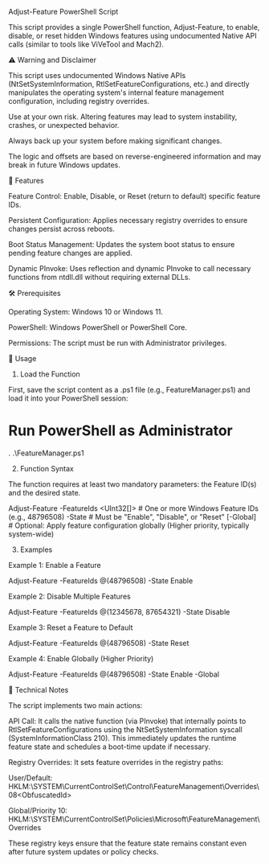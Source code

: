 Adjust-Feature PowerShell Script

This script provides a single PowerShell function, Adjust-Feature, to enable, disable, or reset hidden Windows features using undocumented Native API calls (similar to tools like ViVeTool and Mach2).

⚠️ Warning and Disclaimer

This script uses undocumented Windows Native APIs (NtSetSystemInformation, RtlSetFeatureConfigurations, etc.) and directly manipulates the operating system's internal feature management configuration, including registry overrides.

Use at your own risk. Altering features may lead to system instability, crashes, or unexpected behavior.

Always back up your system before making significant changes.

The logic and offsets are based on reverse-engineered information and may break in future Windows updates.

🌟 Features

Feature Control: Enable, Disable, or Reset (return to default) specific feature IDs.

Persistent Configuration: Applies necessary registry overrides to ensure changes persist across reboots.

Boot Status Management: Updates the system boot status to ensure pending feature changes are applied.

Dynamic PInvoke: Uses reflection and dynamic PInvoke to call necessary functions from ntdll.dll without requiring external DLLs.

🛠️ Prerequisites

Operating System: Windows 10 or Windows 11.

PowerShell: Windows PowerShell or PowerShell Core.

Permissions: The script must be run with Administrator privileges.

🚀 Usage

1. Load the Function

First, save the script content as a .ps1 file (e.g., FeatureManager.ps1) and load it into your PowerShell session:

# Run PowerShell as Administrator
. .\FeatureManager.ps1


2. Function Syntax

The function requires at least two mandatory parameters: the Feature ID(s) and the desired state.

Adjust-Feature
    -FeatureIds <UInt32[]>   # One or more Windows Feature IDs (e.g., 48796508)
    -State <String>          # Must be "Enable", "Disable", or "Reset"
    [-Global]                # Optional: Apply feature configuration globally (Higher priority, typically system-wide)


3. Examples

Example 1: Enable a Feature

Adjust-Feature -FeatureIds @(48796508) -State Enable


Example 2: Disable Multiple Features

Adjust-Feature -FeatureIds @(12345678, 87654321) -State Disable


Example 3: Reset a Feature to Default

Adjust-Feature -FeatureIds @(48796508) -State Reset


Example 4: Enable Globally (Higher Priority)

Adjust-Feature -FeatureIds @(48796508) -State Enable -Global


📝 Technical Notes

The script implements two main actions:

API Call: It calls the native function (via PInvoke) that internally points to RtlSetFeatureConfigurations using the NtSetSystemInformation syscall (SystemInformationClass 210). This immediately updates the runtime feature state and schedules a boot-time update if necessary.

Registry Overrides: It sets feature overrides in the registry paths:

User/Default: HKLM:\SYSTEM\CurrentControlSet\Control\FeatureManagement\Overrides\08\<ObfuscatedId>

Global/Priority 10: HKLM:\SYSTEM\CurrentControlSet\Policies\Microsoft\FeatureManagement\Overrides

These registry keys ensure that the feature state remains constant even after future system updates or policy checks.
